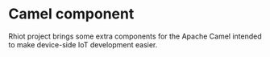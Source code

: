 # Camel component

Rhiot project brings some extra components for the Apache Camel intended to make device-side IoT development easier.
